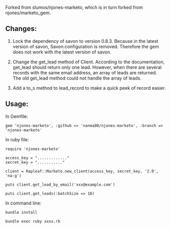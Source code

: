 Forked from slumos/njones-marketo, which is in turn forked from njones/marketo_gem.

##  Changes:

1. Lock the dependency of savon to version 0.8.3. Because in the latest version of savon, Savon.configuration is removed. Therefore the gem does not work with the latest version of savon.

2. Change the get\_lead method of Client. According to the documentation, get\_lead should return only one lead. However, when there are several records with the same email address, an array of leads are returned. The old get_lead method could not handle the array of leads. 

3. Add a to\_s method to lead_record to make a quick peek of record easier.

## Usage:

In Gemfile:

    gem 'njones-marketo', :github => 'nanma80/njones-marketo', :branch => 'njones-marketo'

In ruby file:

    require 'njones-marketo'

    access_key = "............."
    secret_key = "..........."

    client = Rapleaf::Marketo.new_client(access_key, secret_key, '2.0', 'na-g')

    puts client.get_lead_by_email('xxx@example.com')

    puts client.get_leads(:batchSize => 10)

In command line:

    bundle install

    bundle exec ruby xxxx.rb